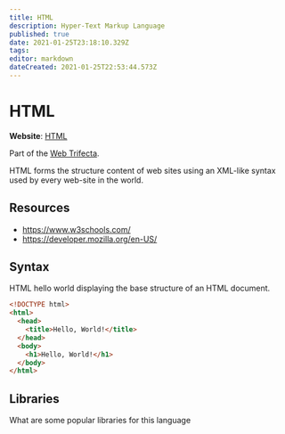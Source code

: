 ```yaml
---
title: HTML
description: Hyper-Text Markup Language
published: true
date: 2021-01-25T23:18:10.329Z
tags: 
editor: markdown
dateCreated: 2021-01-25T22:53:44.573Z
---
```


# HTML

**Website**: [HTML](https://en.wikipedia.org/wiki/HTML)

Part of the [Web Trifecta](/topics/web-trifecta).

HTML forms the structure content of web sites using an XML-like syntax used by every web-site in the world.

## Resources

- <https://www.w3schools.com/>
- <https://developer.mozilla.org/en-US/>

## Syntax

HTML hello world displaying the base structure of an HTML document.

```html
<!DOCTYPE html>
<html>
  <head>
    <title>Hello, World!</title>
  </head>
  <body>
    <h1>Hello, World!</h1>
  </body>
</html>
```

## Libraries

What are some popular libraries for this language
